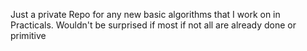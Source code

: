 Just a private Repo for any new basic algorithms that I work on in Practicals. Wouldn't be surprised if most if not all are already done or primitive

